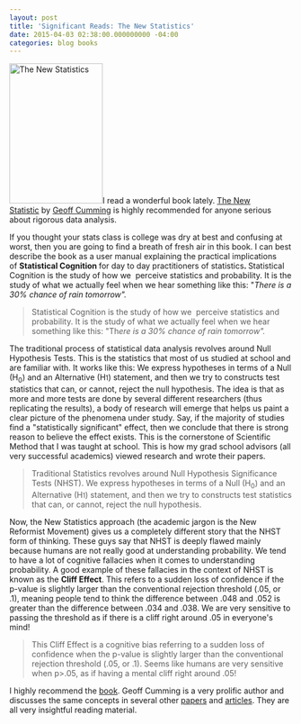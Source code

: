 ```yaml
---
layout: post
title: 'Significant Reads: The New Statistics'
date: 2015-04-03 02:38:00.000000000 -04:00
categories: blog books
---
```

<p style="text-align:left;"><img class="alignright wp-image-84 size-full" src="{{ site.baseurl }}/assets/tnsbookcover.jpg" alt="The New Statistics" width="166" height="249" />I read a wonderful book lately. <a href="http://www.latrobe.edu.au/psy/research/cognitive-and-developmental-psychology/esci" target="_blank">The New Statistic</a> by <a href="http://www.latrobe.edu.au/psy/about/staff/profile?uname=GDCumming">Geoff Cumming</a> is highly recommended for anyone serious about rigorous data analysis.</p>
<p style="text-align:left;">If you thought your stats class is college was dry at best and confusing at worst, then you are going to find a breath of fresh air in this book. I can best describe the book as a user manual explaining the practical implications of <strong>Statistical Cognition </strong>for day to day practitioners of statistics<strong>. </strong>Statistical Cognition is the study of how we  perceive statistics and probability. It is the study of what we actually feel when we hear something like this: "<em>There is a 30% chance of rain tomorrow".</em></p>
<blockquote>
<p style="text-align:left;">Statistical Cognition is the study of how we  perceive statistics and probability. It is the study of what we actually feel when we hear something like this: "Th<em>ere is a 30% chance of rain tomorrow".</em></p>
</blockquote>
<p style="text-align:left;">The traditional process of statistical data analysis revolves around Null Hypothesis Tests. This is the statistics that most of us studied at school and are familiar with. It works like this: We express hypotheses in terms of a Null (H<sub>0</sub>) and an Alternative (H<span style="font-size:11.25px;line-height:0;">1</span>) statement, and then we try to constructs test statistics that can, or cannot, reject the null hypothesis. The idea is that as more and more tests are done by several different researchers (thus replicating the results), a body of research will emerge that helps us paint a clear picture of the phenomena under study. Say, if the majority of studies find a "statistically significant" effect, then we conclude that there is strong reason to believe the effect exists. This is the cornerstone of Scientific Method that I was taught at school. This is how my grad school advisors (all very successful academics) viewed research and wrote their papers.</p>
<blockquote>
<p style="text-align:left;">Traditional Statistics revolves around Null Hypothesis Significance Tests (NHST). We express hypotheses in terms of a Null (H<sub>0</sub>) and an Alternative (H<span style="font-size:11.25px;line-height:0;">1</span>) statement, and then we try to constructs test statistics that can, or cannot, reject the null hypothesis.</p>
</blockquote>
<p style="text-align:left;">Now, the New Statistics approach (the academic jargon is the New Reformist Movement) gives us a completely different story that the NHST form of thinking. These guys say that NHST is deeply flawed mainly because humans are not really good at understanding probability. We tend to have a lot of cognitive fallacies when it comes to understanding probability. A good example of these fallacies in the context of NHST is known as the <b>Cliff Effect</b>. This refers to a sudden loss of confidence if the p-value is slightly larger than the conventional rejection threshold (.05, or .1), meaning people tend to think the difference between .048 and .052 is greater than the difference between .034 and .038. We are very sensitive to passing the threshold as if there is a cliff right around .05 in everyone's mind!</p>
<blockquote>
<p style="text-align:left;">This Cliff Effect is a cognitive bias referring to a sudden loss of confidence when the p-value is slightly larger than the conventional rejection threshold (.05, or .1). Seems like humans are very sensitive when p&gt;.05, as if having a mental cliff right around .05!</p>
</blockquote>
<p style="text-align:left;">I highly recommend the <a href="http://www.latrobe.edu.au/psy/research/cognitive-and-developmental-psychology/esci">book</a>. Geoff Cumming is a very prolific author and discusses the same concepts in several other <a href="http://pss.sagepub.com/content/25/1/7.full.pdf+html">papers</a> and <a href="https://theconversation.com/mind-your-confidence-interval-how-statistics-skew-research-results-3186">articles</a>. They are all very insightful reading material.</p>
